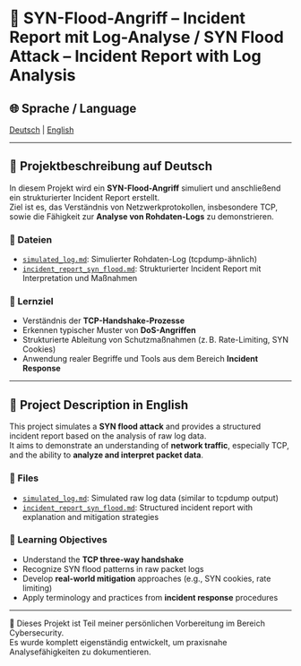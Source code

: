 # 🧾 SYN-Flood-Angriff – Incident Report mit Log-Analyse / SYN Flood Attack – Incident Report with Log Analysis

## 🌐 Sprache / Language  
[Deutsch](#-projektbeschreibung-auf-deutsch) | [English](#-project-description-in-english)

---

## 📘 Projektbeschreibung auf Deutsch

In diesem Projekt wird ein **SYN-Flood-Angriff** simuliert und anschließend ein strukturierter Incident Report erstellt.  
Ziel ist es, das Verständnis von Netzwerkprotokollen, insbesondere TCP, sowie die Fähigkeit zur **Analyse von Rohdaten-Logs** zu demonstrieren.

### 📁 Dateien

- [`simulated_log.md`](simulated_log.md): Simulierter Rohdaten-Log (tcpdump-ähnlich)
- [`incident_report_syn_flood.md`](incident_report_syn_flood.md): Strukturierter Incident Report mit Interpretation und Maßnahmen

### 🎯 Lernziel

- Verständnis der **TCP-Handshake-Prozesse**
- Erkennen typischer Muster von **DoS-Angriffen**
- Strukturierte Ableitung von Schutzmaßnahmen (z. B. Rate-Limiting, SYN Cookies)
- Anwendung realer Begriffe und Tools aus dem Bereich **Incident Response**

---

## 📘 Project Description in English

This project simulates a **SYN flood attack** and provides a structured incident report based on the analysis of raw log data.  
It aims to demonstrate an understanding of **network traffic**, especially TCP, and the ability to **analyze and interpret packet data**.

### 📁 Files

- [`simulated_log.md`](syn_flood_attack/simulated_log.md): Simulated raw log data (similar to tcpdump output)
- [`incident_report_syn_flood.md`](syn_flood_attack/incident_report.md): Structured incident report with explanation and mitigation strategies

### 🎯 Learning Objectives

- Understand the **TCP three-way handshake**
- Recognize SYN flood patterns in raw packet logs
- Develop **real-world mitigation** approaches (e.g., SYN cookies, rate limiting)
- Apply terminology and practices from **incident response** procedures

---

📝 Dieses Projekt ist Teil meiner persönlichen Vorbereitung im Bereich Cybersecurity.  
Es wurde komplett eigenständig entwickelt, um praxisnahe Analysefähigkeiten zu dokumentieren.
